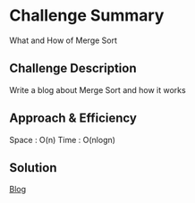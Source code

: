 # Challenge Summary
What and How of Merge Sort

## Challenge Description
Write a blog about Merge Sort and how it works

## Approach & Efficiency
Space : O(n)
Time : O(nlogn)

## Solution
[Blog](BLOG.md)